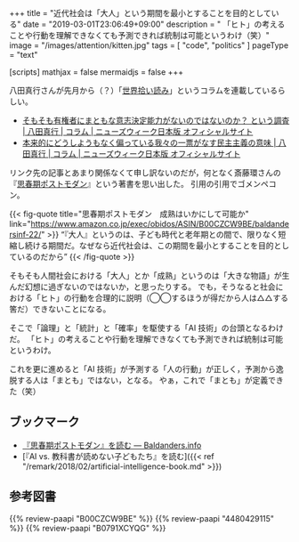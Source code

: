 +++
title = "近代社会は「大人」という期間を最小とすることを目的としている"
date = "2019-03-01T23:06:49+09:00"
description = " 「ヒト」の考えることや行動を理解できなくても予測できれば統制は可能というわけ（笑）"
image = "/images/attention/kitten.jpg"
tags = [ "code", "politics" ]
pageType = "text"

[scripts]
  mathjax = false
  mermaidjs = false
+++

八田真行さんが先月から（？）「[世界拾い読み](https://www.newsweekjapan.jp/hatta/ "世界拾い読み | コラム | ニューズウィーク日本版 オフィシャルサイト")」というコラムを連載しているらしい。

- [そもそも有権者にまともな意志決定能力がないのではないのか？ という調査 | 八田真行 | コラム | ニューズウィーク日本版 オフィシャルサイト](https://www.newsweekjapan.jp/hatta/2019/02/post-2.php)
- [本来的にどうしようもなく偏っている我々の一票がなす民主主義の意味 | 八田真行 | コラム | ニューズウィーク日本版 オフィシャルサイト](https://www.newsweekjapan.jp/hatta/2019/03/post-4.php)

リンク先の記事とあまり関係なくて申し訳ないのだが，何となく斎藤環さんの『[思春期ポストモダン](https://www.amazon.co.jp/exec/obidos/ASIN/B00CZCW9BE/baldandersinf-22/)』という著書を思い出した。
引用の引用でゴメンペコン。

{{< fig-quote title="思春期ポストモダン　成熟はいかにして可能か" link="https://www.amazon.co.jp/exec/obidos/ASIN/B00CZCW9BE/baldandersinf-22/" >}}
<q>『大人』というのは、子ども時代と老年期との間で、限りなく短縮し続ける期間だ。なぜなら近代社会は、この期間を最小とすることを目的としているのだから</q>
{{< /fig-quote >}}

そもそも人間社会における「大人」とか「成熟」というのは「大きな物語」が生んだ幻想に過ぎないのではないか，と思ったりする。
でも，そうなると社会における「ヒト」の行動を合理的に説明（◯◯するほうが得だから人は△△する筈だ）できないことになる。

そこで「論理」と「統計」と「確率」を駆使する「AI 技術」の台頭となるわけだ。
「ヒト」の考えることや行動を理解できなくても予測できれば統制は可能というわけ。

これを更に進めると「AI 技術」が予測する「人の行動」が正しく，予測から逸脱する人は「まとも」ではない，となる。
やぁ，これで「まとも」が定義できた（笑）

## ブックマーク

- [『思春期ポストモダン』を読む — Baldanders.info](https://baldanders.info/blog/000362/)
- [『AI vs. 教科書が読めない子どもたち』を読む]({{< ref "/remark/2018/02/artificial-intelligence-book.md" >}})

## 参考図書

{{% review-paapi "B00CZCW9BE" %}} <!-- 思春期ポストモダン -->
{{% review-paapi "4480429115" %}} <!-- 生き延びるためのラカン -->
{{% review-paapi "B0791XCYQG" %}} <!-- AI vs. 教科書が読めない子どもたち -->
